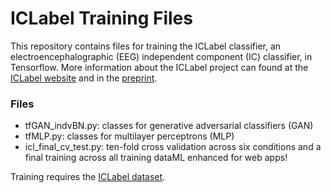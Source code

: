 # ICLabel Training Files
This repository contains files for training the ICLabel classifier, an electroencephalographic (EEG) independent component (IC) classifier, in Tensorflow. More information about the ICLabel project can found at the [ICLabel website](iclabel.ucsd.edu/tutorial/about) and in the [preprint](https://arxiv.org/abs/1901.07915).

### Files
 - tfGAN_indvBN.py: classes for generative adversarial classifiers (GAN)
 - tfMLP.py: classes for multilayer perceptrons (MLP)
 - icl_final_cv_test.py: ten-fold cross validation across six conditions and a final training across all training dataML enhanced for web apps!

Training requires the [ICLabel dataset](https://github.com/lucapton/ICLabel-Dataset). 
